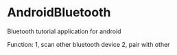 # AndroidBluetooth
Bluetooth tutorial application for android

Function:
1, scan other bluetooth device
2, pair with other
